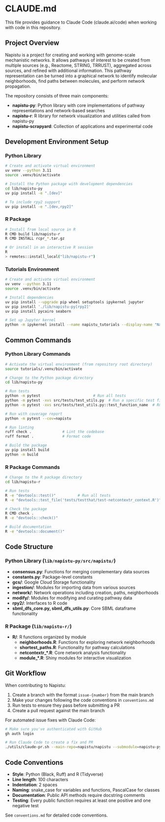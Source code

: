 # CLAUDE.md

This file provides guidance to Claude Code (claude.ai/code) when working with code in this repository.

## Project Overview

Napistu is a project for creating and working with genome-scale mechanistic networks. It allows pathways of interest to be created from multiple sources (e.g., Reactome, STRING, TRRUST), aggregated across sources, and refined with additional information. This pathway representation can be turned into a graphical network to identify molecular neighborhoods, find paths between molecules, and perform network propagation.

The repository consists of three main components:
- **napistu-py**: Python library with core implementations of pathway representations and network-based searches
- **napistu-r**: R library for network visualization and utilities called from napistu-py
- **napistu-scrapyard**: Collection of applications and experimental code

## Development Environment Setup

### Python Library

```bash
# Create and activate virtual environment
uv venv --python 3.11
source .venv/bin/activate

# Install the Python package with development dependencies
cd lib/napistu-py
uv pip install -e ".[dev]"

# To include rpy2 support
uv pip install -e ".[dev,rpy2]"
```

### R Package

```bash
# Install from local source in R
R CMD build lib/napistu-r
R CMD INSTALL rcpr_*.tar.gz

# Or install in an interactive R session
R
> remotes::install_local("lib/napistu-r")
```

### Tutorials Environment

```bash
# Create and activate virtual environment
uv venv --python 3.11
source .venv/bin/activate

# Install dependencies
uv pip install --upgrade pip wheel setuptools ipykernel jupyter
uv pip install './lib/napistu-py[rpy2]'
uv pip install pycairo seaborn

# Set up Jupyter kernel
python -m ipykernel install --name napistu_tutorials --display-name "Napistu - Tutorials" --user
```

## Common Commands

### Python Library Commands

```bash
# Activate the virtual environment (from repository root directory)
source tutorials/.venv/bin/activate

# Change to the Python package directory
cd lib/napistu-py

# Run tests
python -m pytest                        # Run all tests
python -m pytest -xvs src/tests/test_utils.py  # Run a specific test file
python -m pytest -xvs src/tests/test_utils.py::test_function_name  # Run a specific test

# Run with coverage report
python -m pytest --cov=napistu

# Run linting
ruff check .              # Lint the codebase
ruff format .             # Format code

# Build the package
uv pip install build
python -m build
```

### R Package Commands

```bash
# Change to the R package directory
cd lib/napistu-r

# Run tests
R -e "devtools::test()"          # Run all tests
R -e "devtools::test_file('tests/testthat/test-netcontextr_context.R')"  # Run a specific test file

# Check the package
R CMD check .
R -e "devtools::check()"

# Build documentation
R -e "devtools::document()"
```

## Code Structure

### Python Library (`lib/napistu-py/src/napistu/`)

- **consensus.py**: Functions for merging complementary data sources
- **constants.py**: Package-level constants
- **gcs/**: Google Cloud Storage functionality
- **ingestion/**: Modules for importing data from various sources 
- **network/**: Network operations including creation, paths, neighborhoods
- **modify/**: Modules for modifying and curating pathway data
- **rpy2/**: Interfaces to R code
- **sbml_dfs_core.py, sbml_dfs_utils.py**: Core SBML dataframe functionality

### R Package (`lib/napistu-r/`)

- **R/**: R functions organized by module
  - **neighborhoods.R**: Functions for exploring network neighborhoods
  - **shortest_paths.R**: Functionality for pathway calculations
  - **netcontextr_*.R**: Core network analysis functionality
  - **module_*.R**: Shiny modules for interactive visualization

## Git Workflow

When contributing to Napistu:
1. Create a branch with the format `issue-{number}` from the main branch
2. Make your changes following the code conventions in `conventions.md`
3. Run tests to ensure they pass before submitting a PR
4. Create a pull request against the main branch

For automated issue fixes with Claude Code:
```bash
# Make sure you've authenticated with GitHub
gh auth login

# Run Claude Code to create a fix and PR
./utils/claude-pr.sh --main-repo=napistu/napistu --submodule=napistu-py --issue=42 --reviewer=username
```

## Code Conventions

- **Style**: Python (Black, Ruff) and R (Tidyverse)
- **Line length**: 100 characters
- **Indentation**: 2 spaces
- **Naming**: snake_case for variables and functions, PascalCase for classes
- **Documentation**: Public API methods require docstring comments
- **Testing**: Every public function requires at least one positive and one negative test

See `conventions.md` for detailed code conventions.